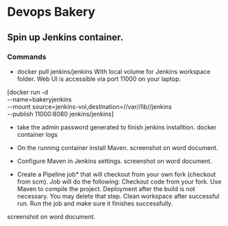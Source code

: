 # Devops Bakery
## Spin up Jenkins container.
### Commands 
- docker pull jenkins/jenkins
  With local volume for Jenkins workspace folder.
  Web UI is accessible via port 11000 on your laptop.

[docker run -d \
--name=bakeryjenkins \
--mount source=jenkins-vol,destination=//var//lib//jenkins \
--publish 11000:8080 
jenkins/jenkins]

- take the admin password generated to finish jenkins installtion. 
docker container logs <container ID> 


- On the running container install Maven.
screenshot on word document.

- Configure Maven in Jenkins settings.
screenshot on word document.

- Create a Pipeline job* that will checkout from your own fork (checkout from scm).
  Job will do the following:
  Checkout code from your fork.
  Use Maven to compile the project.
  Deployment after the build is not necessary. You may delete that step.
  Clean workspace after successful run.
  Run the job and make sure it finishes successfully.

screenshot on word document.
